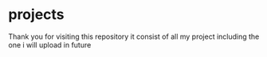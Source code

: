 # projects
Thank you for visiting this repository it consist of all my project including the one i will upload in future
